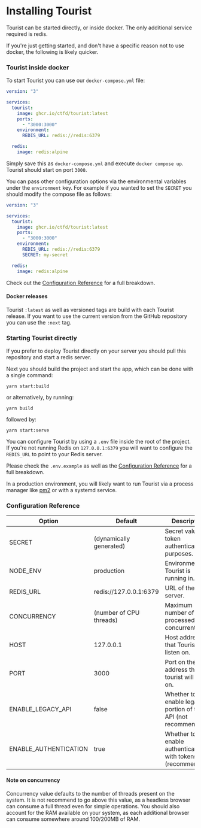 # Installing Tourist

Tourist can be started directly, or inside docker. The only additional service required is redis.

If you're just getting started, and don't have a specific reason not to use docker, the following is likely quicker.

### Tourist inside docker

To start Tourist you can use our `docker-compose.yml` file:

```yaml
version: "3"

services:
  tourist:
    image: ghcr.io/ctfd/tourist:latest
    ports:
      - "3000:3000"
    environment:
      REDIS_URL: redis://redis:6379

  redis:
    image: redis:alpine
```

Simply save this as `docker-compose.yml` and execute `docker compose up`. Tourist should start on port `3000`.

You can pass other configuration options via the environmental variables under the `environment` key.
For example if you wanted to set the `SECRET` you should modify the compose file as follows:

```yaml
version: "3"

services:
  tourist:
    image: ghcr.io/ctfd/tourist:latest
    ports:
      - "3000:3000"
    environment:
      REDIS_URL: redis://redis:6379
      SECRET: my-secret

  redis:
    image: redis:alpine
```

Check out the [Configuration Reference](#configuration-reference) for a full breakdown.

#### Docker releases

Tourist `:latest` as well as versioned tags are build with each Tourist release.
If you want to use the current version from the GitHub repository you can use the `:next` tag.

### Starting Tourist directly

If you prefer to deploy Tourist directly on your server you should pull this repository and start a redis server.

Next you should build the project and start the app, which can be done with a single command:

`yarn start:build`

or alternatively, by running:

`yarn build`

followed by:

`yarn start:serve`

You can configure Tourist by using a `.env` file inside the root of the project.
If you're not running Redis on `127.0.0.1:6379` you will want to configure the `REDIS_URL` to point to your Redis
server.

Please check the `.env.example` as well as the [Configuration Reference](#configuration-reference) for a full breakdown.

In a production environment, you will likely want to run Tourist via a process manager
like [pm2](https://pm2.keymetrics.io/) or with a systemd service.

### Configuration Reference

| Option                | Default                 | Description                                                    |
|-----------------------|-------------------------|----------------------------------------------------------------|
| SECRET                | (dynamically generated) | Secret value for token authentication purposes.                |
| NODE_ENV              | production              | Environment Tourist is running in.                             |
| REDIS_URL             | redis://127.0.0.1:6379  | URL of the redis server.                                       |
| CONCURRENCY           | (number of CPU threads) | Maximum number of jobs processed concurrently.                 |
| HOST                  | 127.0.0.1               | Host address that Tourist will listen on.                      |
| PORT                  | 3000                    | Port on the host address that tourist will listen on.          |
| ENABLE_LEGACY_API     | false                   | Whether to enable legacy portion of the API (not recommended). |
| ENABLE_AUTHENTICATION | true                    | Whether to enable authentication with tokens (recommended).    |

#### Note on concurrency

Concurrency value defaults to the number of threads present on the system. It is not recommend to go above this value,
as a headless browser can consume a full thread even for simple operations. You should also account for the RAM
available on your system, as each additional browser can consume somewhere around 100/200MB of RAM.
